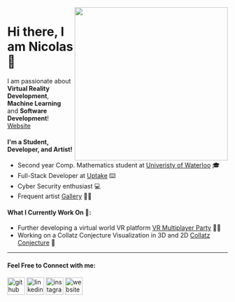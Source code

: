 

<!--
**NicolasMartalog/NicolasMartalog** is a ✨ _special_ ✨ repository because its `README.md` (this file) appears on your GitHub profile.

Here are some ideas to get you started:

- 🔭 I’m currently working on ...
- 🌱 I’m currently learning ...
- 👯 I’m looking to collaborate on ...
- 🤔 I’m looking for help with ...
- 💬 Ask me about ...
- 📫 How to reach me: ...
- 😄 Pronouns: ...
- ⚡ Fun fact: ...
-->

<!-- #### Nicolas Martalog --> 

<img align="right" src="https://external-preview.redd.it/6BSvxrgOVhkMf1LRK4XoRm9-ApnpJpp4kolabjAhIHE.gif?format=png8&s=f75b1ed8d9325d8f133c61f33be020f7f5506dfe" width="350" height="350" />

# Hi there, I am Nicolas 👋

I am passionate about **Virtual Reality Development**, **Machine Learning** and **Software Development**! [Website](https://nicolasmartalog.github.io/MyWebsite/)

#### I'm a Student, Developer, and Artist!
- Second year Comp. Mathematics student at [Univeristy of Waterloo](https://uwaterloo.ca/math/) 🎓
- Full-Stack Developer at [Uptake](https://www.uptake.com/) ⌨️
- Cyber Security enthusiast 💻
- Frequent artist [Gallery](https://nicolasmartalog.github.io/MyWebsite/Portfolio.html) 🧑‍🎨


#### What I Currently Work On 🔭:
- Further developing a virtual world VR platform [VR Multiplayer Party](https://youtu.be/jZcdRyEPjHI) 👨‍💻
- Working on a Collatz Conjecture Visualization in 3D and 2D [Collatz Conjecture](https://en.wikipedia.org/wiki/Collatz_conjecture) 🧮
 
 ---
 
 #### Feel Free to Connect with me:
[<img src='https://cdn.jsdelivr.net/npm/simple-icons@3.0.1/icons/github.svg' alt='github' height='40'>](https://github.com/NicolasMartalog)  [<img src='https://cdn.jsdelivr.net/npm/simple-icons@3.0.1/icons/linkedin.svg' alt='linkedin' height='40'>](https://www.linkedin.com/in/nicolas-martalog/)  [<img src='https://cdn.jsdelivr.net/npm/simple-icons@3.0.1/icons/instagram.svg' alt='instagram' height='40'>](https://www.instagram.com/nicolasmartalog/)  [<img src='https://cdn.jsdelivr.net/npm/simple-icons@3.0.1/icons/icloud.svg' alt='website' height='40'>](https://nicolasmartalog.github.io/MyWebsite/)  
